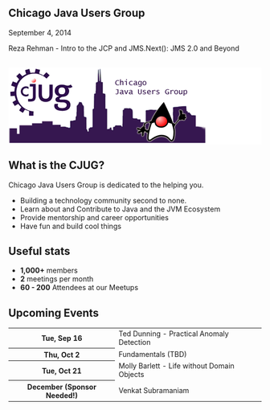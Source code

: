 ## Chicago Java Users Group

September 4, 2014

Reza Rehman - Intro to the JCP and JMS.Next(): JMS 2.0 and Beyond

<div style="background-color: white; margin-top: 30px;">
	<img src="images/cjug.gif" style="border: none; box-shadow: none;"/>
</div>


## What is the CJUG?

Chicago Java Users Group is dedicated to the helping you.

* Building a technology community second to none.
* Learn about and Contribute to Java and the JVM Ecosystem
* Provide mentorship and career opportunities
* Have fun and build cool things


## Useful stats

* **1,000+** members
* **2** meetings per month
* **60 - 200** Attendees at our Meetups


## Upcoming Events

<table class="upcoming-events">
	<tr>
		<th>Tue, Sep 16</th>
		<td>Ted Dunning - Practical Anomaly Detection</td>
	</tr>
	<tr>
		<th>Thu, Oct 2</th>
		<td>Fundamentals (TBD)</td>
	</tr>
	<tr>
		<th>Tue, Oct 21</th>
		<td>Molly Barlett - Life without Domain Objects</td>
	</tr>
	<tr>
		<th>December (Sponsor Needed!)</th>
		<td>Venkat Subramaniam</td>
	</tr>
</table>


